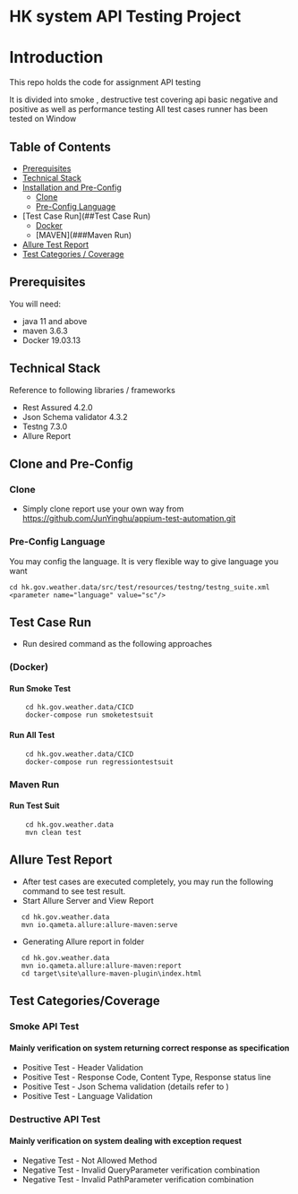 # HK system API Testing Project

# Introduction

This repo holds the code for assignment <HongKong Observatory> API <Current Weather Report>testing

It is divided into smoke , destructive test covering api basic negative and positive as well as performance testing All
test cases runner has been tested on Window

## Table of Contents

- [Prerequisites](##Prerequisites)
- [Technical Stack](##Technical-Stack)
- [Installation and Pre-Config](##Installation-and-Pre-Config)
    - [Clone](##Clone)
    - [Pre-Config Language](##Pre-Config-Language)
- [Test Case Run](##Test Case Run)
    - [Docker](###Docker)
    - [MAVEN](###Maven Run)
- [Allure Test Report](##Allure-Test-Report)
- [Test Categories / Coverage](##Test-Categories/Coverage)

## Prerequisites

You will need:

- java 11 and above
- maven 3.6.3
- Docker 19.03.13

## Technical Stack

Reference to following libraries / frameworks

- Rest Assured 4.2.0
- Json Schema validator 4.3.2
- Testng 7.3.0
- Allure Report

## Clone and Pre-Config

### Clone

- Simply clone report use your own way from
  https://github.com/JunYinghu/appium-test-automation.git

### Pre-Config Language

You may config the language. It is very flexible way to give language you want

```
cd hk.gov.weather.data/src/test/resources/testng/testng_suite.xml
<parameter name="language" value="sc"/>
```

## Test Case Run

- Run desired command as the following approaches

### (Docker)

#### Run Smoke Test

```
    cd hk.gov.weather.data/CICD   
    docker-compose run smoketestsuit
```

#### Run All Test

```
    cd hk.gov.weather.data/CICD   
    docker-compose run regressiontestsuit   
```

### Maven Run

#### Run Test Suit

```
    cd hk.gov.weather.data
    mvn clean test 
```

## Allure Test Report
 - After test cases are executed completely, you may run the following command to see test result.
 - Start Allure Server and View Report 
```
   cd hk.gov.weather.data 
   mvn io.qameta.allure:allure-maven:serve
```
 - Generating Allure report in <target> folder 
```
   cd hk.gov.weather.data 
   mvn io.qameta.allure:allure-maven:report
   cd target\site\allure-maven-plugin\index.html
```

## Test Categories/Coverage

### Smoke API Test

#### Mainly verification on system returning correct response as specification

- Positive Test - Header Validation
- Positive Test - Response Code, Content Type, Response status line
- Positive Test - Json Schema validation (details refer to )
- Positive Test - Language Validation

### Destructive API Test

#### Mainly verification on system dealing with exception request

- Negative Test - Not Allowed Method
- Negative Test - Invalid QueryParameter verification combination
- Negative Test - Invalid PathParameter verification combination
